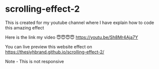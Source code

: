 # scrolling-effect-2
This is created for my youtube channel where I have explain how to code this amazing effect

Here is the link my video
😇😇😇😇
https://youtu.be/Sh8Mr4Aja7Y

You can live preview this website effect on 
https://thesiyhbrand.github.io/scrolling-effect-2/

Note - This is not responsive 
